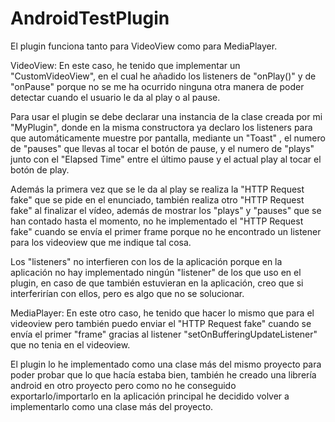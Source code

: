 # AndroidTestPlugin 
El plugin funciona tanto para VideoView como para MediaPlayer.

VideoView:
En este caso, he tenido que implementar un "CustomVideoView", en el cual he añadido los listeners de "onPlay()" y de "onPause"
porque no se me ha ocurrido ninguna otra manera de poder detectar cuando el usuario le da al play o al pause.

Para usar el plugin se debe declarar una instancia de la clase creada por mi "MyPlugin", donde en la misma constructora ya declaro
los listeners para que automáticamente muestre por pantalla, mediante un "Toast" , el numero de "pauses" que llevas al tocar el
botón de pause, y el numero de "plays" junto con el "Elapsed Time" entre el último pause y el actual play al tocar el botón de play.

Además la primera vez que se le da al play se realiza la "HTTP Request fake" que se pide en el enunciado, también realiza otro 
"HTTP Request fake" al finalizar el vídeo, además de mostrar los "plays" y "pauses" que se han contado hasta el momento, no he implementado
el "HTTP Request fake" cuando se envía el primer frame porque no he encontrado un listener para los videoview que me indique tal cosa.

Los "listeners" no interfieren con los de la aplicación porque en la aplicación no hay implementado ningún "listener" de los que
uso en el plugin, en caso de que también estuvieran en la aplicación, creo que si interferirían con ellos, pero es algo que
no se solucionar.

MediaPlayer:
En este otro caso, he tenido que hacer lo mismo que para el videoview pero también puedo enviar el "HTTP Request fake" cuando se envía
el primer "frame" gracias al listener "setOnBufferingUpdateListener" que no tenia en el videoview.


El plugin lo he implementado como una clase más del mismo proyecto para poder probar que lo que hacía estaba bien, también he creado
una librería android en otro proyecto pero como no he conseguido exportarlo/importarlo en la aplicación principal he decidido volver a
implementarlo como una clase más del proyecto.
